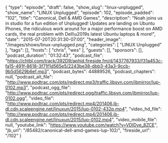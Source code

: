 {
  "type": "episode",
  "draft": false,
  "show_slug": "linux-unplugged",
  "show_name": "LINUX Unplugged",
  "episode": 102,
  "episode_padded": "102",
  "title": "Canonical, Dell & AMD Games",
  "description": "Noah joins us in studio for a fun edition of Unplugged! Updates are landing on Ubuntu Phones, the ridiculous work around for a major performance boost on AMD cards, the real problem with Dell\u2019s latest Ubuntu laptops & more!",
  "date": "2015-07-20T20:31:30-07:00",
  "header_image": "/images/shows/linux-unplugged.png",
  "categories": [
    "LINUX Unplugged"
  ],
  "tags": [],
  "hosts": [
    "chris",
    "wes"
  ],
  "guests": [],
  "sponsors": [],
  "podcast_duration": "01:32:43",
  "podcast_file": "https://chtbl.com/track/392D9/aphid.fireside.fm/d/1437767933/f31a453c-fa15-491f-8618-3f71f1d565e5/2243be38-dbb3-43a3-9ccb-9b5d5629b6ef.mp3",
  "podcast_bytes": 44889526,
  "podcast_chapters": null,
  "podcast_alt_file": "http://www.podtrac.com/pts/redirect.mp3/traffic.libsyn.com/jbmirror/lup-0102.mp3",
  "podcast_ogg_file": "http://www.podtrac.com/pts/redirect.ogg/traffic.libsyn.com/jbmirror/lup-0102.ogg",
  "video_file": "http://www.podtrac.com/pts/redirect.mp4/201406.jb-dl.cdn.scaleengine.net/linuxun/2015/lup-0102-432p.mp4",
  "video_hd_file": "http://www.podtrac.com/pts/redirect.mp4/201406.jb-dl.cdn.scaleengine.net/linuxun/2015/lup-0102.mp4",
  "video_mobile_file": null,
  "youtube_link": "https://www.youtube.com/watch?v=VDlDye_8ZCE",
  "jb_url": "/85482/canonical-dell-amd-games-lup-102/",
  "fireside_url": "/102"
}

